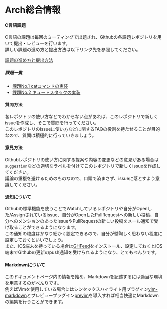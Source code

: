 Arch総合情報
=====


#### C言語課題

C言語の課題は毎回のミーティングで出題され、Githubの各課題レポジトリを用いて提出・レビューを行います。  
詳しい課題の進め方と提出方法は以下リンク先を参照してください。

[課題の進め方と提出方法](https://github.com/sfc-arch/documents/blob/master/assignment_submit_format.md)


##### 課題一覧

* [課題No.1 catコマンドの実装](https://github.com/sfc-arch/cat)
* [課題No.2 キュートスタックの実装](https://github.com/sfc-arch/queue-stack)


#### 質問方法

各レポジトリの使い方などでわからない点があれば、このレポジトリで新しくissueを作成し、そこで質問を行ってください。  
このレポジトリのissueに使い方などに関するFAQの役割を持たせることが目的なので、質問は積極的に行っていきましょう。


#### 意見方法

Githubレポジトリの使い方に関する提案や内容の変更などの意見がある場合は`suggestion`などの適切なラベルを付けてこのレポジトリで新しくissueを作成してください。  
議論の重複を避けるためのものなので、口頭で済まさず、issueに落とすよう意識してください。


#### 通知について

Githubの標準機能を使うことでWatchしているレポジトリや自分がOpenした/Assignされているissue、自分がOpenしたPullRequestへの新しい投稿、自分へのメンションのあったissueやPullRequestの新しい投稿をメール通知で受け取ることができるようになります。  
この通知の粒度はかなり細かく設定できるので、自分が鬱陶しく思わない程度に設定しておくといいでしょう。  
また、iOS端末を持っている場合は[GHFeed](https://itunes.apple.com/jp/app/ghfeed/id683793545?mt=8)をインストール、設定しておくとiOS端末でGithubの更新のpush通知を受けられるようになり、とてもべんりです。


#### Markdownについて

このドキュメントページ内の情報を始め、Markdownを記述するには適当な環境を用意するのがべんりです。  
例えばVimを使用している場合にはシンタックスハイライト用プラグイン[vim-markdown](https://github.com/rcmdnk/vim-markdown)とプレビュープラグイン[previm](https://github.com/kannokanno/previm)を導入すれば相当快適にMarkdownの編集を行うことができます。
